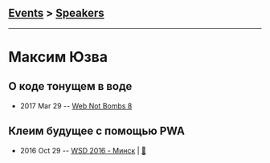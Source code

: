 ## [Events](../README.md) > [Speakers](../speakers.md)
---

# Максим Юзва

## О коде тонущем в воде
- 2017 Mar 29 -- [Web Not Bombs 8](https://www.youtube.com/watch?v=S1dPWBt5IFc)    
## Клеим будущее с помощью PWA
- 2016 Oct 29 -- [WSD 2016 - Минск](https://www.youtube.com/watch?v=q8RID9nFWNM)  | [:notebook:](https://wsd.events/2016/10/29/pres/pwa-future.pdf)  
